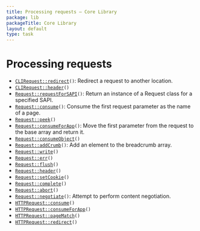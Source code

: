 ```yaml
---
title: Processing requests — Core Library
package: lib
packageTitle: Core Library
layout: default
type: task
---
```


# Processing requests

* <code><a href="CLIRequest%3A%3Aredirect">CLIRequest::redirect</a>()</code>: Redirect a request to another location.
* <code><a href="CLIRequest%3A%3Aheader">CLIRequest::header</a>()</code>
* <code><a href="Request%3A%3ArequestForSAPI">Request::requestForSAPI</a>()</code>: Return an instance of a Request class for a specified SAPI.
* <code><a href="Request%3A%3Aconsume">Request::consume</a>()</code>: Consume the first request parameter as the name of a page.
* <code><a href="Request%3A%3Apeek">Request::peek</a>()</code>
* <code><a href="Request%3A%3AconsumeForApp">Request::consumeForApp</a>()</code>: Move the first parameter from the request to the base array and return it.
* <code><a href="Request%3A%3AconsumeObject">Request::consumeObject</a>()</code>
* <code><a href="Request%3A%3AaddCrumb">Request::addCrumb</a>()</code>: Add an element to the breadcrumb array.
* <code><a href="Request%3A%3Awrite">Request::write</a>()</code>
* <code><a href="Request%3A%3Aerr">Request::err</a>()</code>
* <code><a href="Request%3A%3Aflush">Request::flush</a>()</code>
* <code><a href="Request%3A%3Aheader">Request::header</a>()</code>
* <code><a href="Request%3A%3AsetCookie">Request::setCookie</a>()</code>
* <code><a href="Request%3A%3Acomplete">Request::complete</a>()</code>
* <code><a href="Request%3A%3Aabort">Request::abort</a>()</code>
* <code><a href="Request%3A%3Anegotiate">Request::negotiate</a>()</code>: Attempt to perform content negotiation.
* <code><a href="HTTPRequest%3A%3Aconsume">HTTPRequest::consume</a>()</code>
* <code><a href="HTTPRequest%3A%3AconsumeForApp">HTTPRequest::consumeForApp</a>()</code>
* <code><a href="HTTPRequest%3A%3ApageMatch">HTTPRequest::pageMatch</a>()</code>
* <code><a href="HTTPRequest%3A%3Aredirect">HTTPRequest::redirect</a>()</code>
